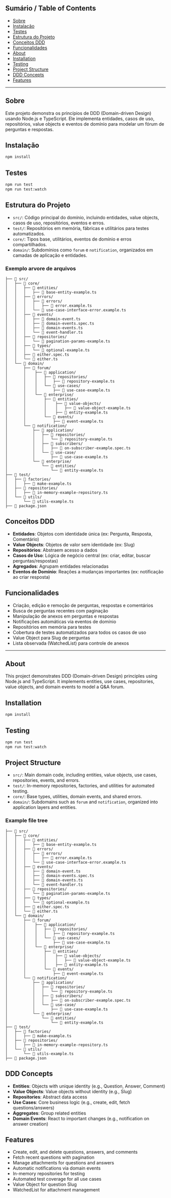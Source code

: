 ## Sumário / Table of Contents

- [Sobre](#sobre)
- [Instalação](#instalação)
- [Testes](#testes)
- [Estrutura do Projeto](#estrutura-do-projeto)
- [Conceitos DDD](#conceitos-ddd)
- [Funcionalidades](#funcionalidades)
- [About](#about)
- [Installation](#installation)
- [Testing](#testing)
- [Project Structure](#project-structure)
- [DDD Concepts](#ddd-concepts)
- [Features](#features)

---

## Sobre

Este projeto demonstra os princípios de DDD (Domain-driven Design) usando Node.js e TypeScript. Ele implementa entidades, casos de uso, repositórios, value objects e eventos de domínio para modelar um fórum de perguntas e respostas.

## Instalação

```bash
npm install
```

## Testes

```bash
npm run test
npm run test:watch
```

## Estrutura do Projeto

- `src/`: Código principal do domínio, incluindo entidades, value objects, casos de uso, repositórios, eventos e erros.
- `test/`: Repositórios em memória, fábricas e utilitários para testes automatizados.
- `core/`: Tipos base, utilitários, eventos de domínio e erros compartilhados.
- `domain/`: Subdomínios como `forum` e `notification`, organizados em camadas de aplicação e entidades.

### Exemplo arvore de arquivos

```
├── 📁 src/
│   ├── 📁 core/
│   │   ├── 📁 entities/
│   │   │   ├── 📄 base-entity-example.ts
│   │   ├── 📁 errors/
│   │   │   ├── 📁 errors/
│   │   │   │   ├── 📄 error.example.ts
│   │   │   └── 📄 use-case-interface-error.example.ts
│   │   ├── 📁 events/
│   │   │   ├── 📄 domain-event.ts
│   │   │   ├── 📄 domain-events.spec.ts
│   │   │   ├── 📄 domain-events.ts
│   │   │   └── 📄 event-handler.ts
│   │   ├── 📁 repositories/
│   │   │   └── 📄 pagination-params-example.ts
│   │   ├── 📁 types/
│   │   │   └── 📄 optional-example.ts
│   │   ├── 📄 either.spec.ts
│   │   └── 📄 either.ts
│   └── 📁 domain/
│       ├── 📁 forum/
│       │    ├── 📁 application/
│       │    │   ├── 📁 repositories/
│       │    │   │   ├── 📄 repository-example.ts
│       │    │   └── 📁 use-cases/
│       │    │       ├── 📄 use-case-example.ts
│       │    └── 📁 enterprise/
│       │        ├── 📁 entities/
│       │        │    ├── 📁 value-objects/
│       │        │    │   ├── 📄 value-object-example.ts
│       │        │    ├── 📄 entity-example.ts
│       │        └── 📁 events/
│       │            ├── 📄 event-example.ts
│       └── 📁 notification/
│           ├── 📁 application/
│           │   ├── 📁 repositories/
│           │   │   └── 📄 repository-example.ts
│           │   ├── 📁 subscribers/
│           │   │   ├── 📄 on-subscriber-example.spec.ts
│           │   └── 📁 use-case/
│           │       ├── 📄 use-case-example.ts
│           └── 📁 enterprise/
│               └── 📁 entities/
│                   └── 📄 entity-example.ts
├── 📁 test/
│   ├── 📁 factories/
│   │   ├── 📄 make-example.ts
│   ├── 📁 repositories/
│   │   ├── 📄 in-memory-example-repository.ts
│   └── 📁 utils/
│       └── 📄 utils-example.ts
├── 📄 package.json
```

## Conceitos DDD

- **Entidades**: Objetos com identidade única (ex: Pergunta, Resposta, Comentário)
- **Value Objects**: Objetos de valor sem identidade (ex: Slug)
- **Repositórios**: Abstraem acesso a dados
- **Casos de Uso**: Lógica de negócio central (ex: criar, editar, buscar perguntas/respostas)
- **Agregados**: Agrupam entidades relacionadas
- **Eventos de Domínio**: Reações a mudanças importantes (ex: notificação ao criar resposta)

## Funcionalidades

- Criação, edição e remoção de perguntas, respostas e comentários
- Busca de perguntas recentes com paginação
- Manipulação de anexos em perguntas e respostas
- Notificações automáticas via eventos de domínio
- Repositórios em memória para testes
- Cobertura de testes automatizados para todos os casos de uso
- Value Object para Slug de perguntas
- Lista observada (WatchedList) para controle de anexos


---

## About

This project demonstrates DDD (Domain-driven Design) principles using Node.js and TypeScript. It implements entities, use cases, repositories, value objects, and domain events to model a Q&A forum.

## Installation

```bash
npm install
```

## Testing

```bash
npm run test
npm run test:watch
```

## Project Structure

- `src/`: Main domain code, including entities, value objects, use cases, repositories, events, and errors.
- `test/`: In-memory repositories, factories, and utilities for automated testing.
- `core/`: Base types, utilities, domain events, and shared errors.
- `domain/`: Subdomains such as `forum` and `notification`, organized into application layers and entities.

### Example file tree

```
├── 📁 src/
│   ├── 📁 core/
│   │   ├── 📁 entities/
│   │   │   ├── 📄 base-entity-example.ts
│   │   ├── 📁 errors/
│   │   │   ├── 📁 errors/
│   │   │   │   ├── 📄 error.example.ts
│   │   │   └── 📄 use-case-interface-error.example.ts
│   │   ├── 📁 events/
│   │   │   ├── 📄 domain-event.ts
│   │   │   ├── 📄 domain-events.spec.ts
│   │   │   ├── 📄 domain-events.ts
│   │   │   └── 📄 event-handler.ts
│   │   ├── 📁 repositories/
│   │   │   └── 📄 pagination-params-example.ts
│   │   ├── 📁 types/
│   │   │   └── 📄 optional-example.ts
│   │   ├── 📄 either.spec.ts
│   │   └── 📄 either.ts
│   └── 📁 domain/
│       ├── 📁 forum/
│       │    ├── 📁 application/
│       │    │   ├── 📁 repositories/
│       │    │   │   ├── 📄 repository-example.ts
│       │    │   └── 📁 use-cases/
│       │    │       ├── 📄 use-case-example.ts
│       │    └── 📁 enterprise/
│       │        ├── 📁 entities/
│       │        │    ├── 📁 value-objects/
│       │        │    │   ├── 📄 value-object-example.ts
│       │        │    ├── 📄 entity-example.ts
│       │        └── 📁 events/
│       │            ├── 📄 event-example.ts
│       └── 📁 notification/
│           ├── 📁 application/
│           │   ├── 📁 repositories/
│           │   │   └── 📄 repository-example.ts
│           │   ├── 📁 subscribers/
│           │   │   ├── 📄 on-subscriber-example.spec.ts
│           │   └── 📁 use-case/
│           │       ├── 📄 use-case-example.ts
│           └── 📁 enterprise/
│               └── 📁 entities/
│                   └── 📄 entity-example.ts
├── 📁 test/
│   ├── 📁 factories/
│   │   ├── 📄 make-example.ts
│   ├── 📁 repositories/
│   │   ├── 📄 in-memory-example-repository.ts
│   └── 📁 utils/
│       └── 📄 utils-example.ts
├── 📄 package.json
```

## DDD Concepts

- **Entities**: Objects with unique identity (e.g., Question, Answer, Comment)
- **Value Objects**: Value objects without identity (e.g., Slug)
- **Repositories**: Abstract data access
- **Use Cases**: Core business logic (e.g., create, edit, fetch questions/answers)
- **Aggregates**: Group related entities
- **Domain Events**: React to important changes (e.g., notification on answer creation)

## Features

- Create, edit, and delete questions, answers, and comments
- Fetch recent questions with pagination
- Manage attachments for questions and answers
- Automatic notifications via domain events
- In-memory repositories for testing
- Automated test coverage for all use cases
- Value Object for question Slug
- WatchedList for attachment management